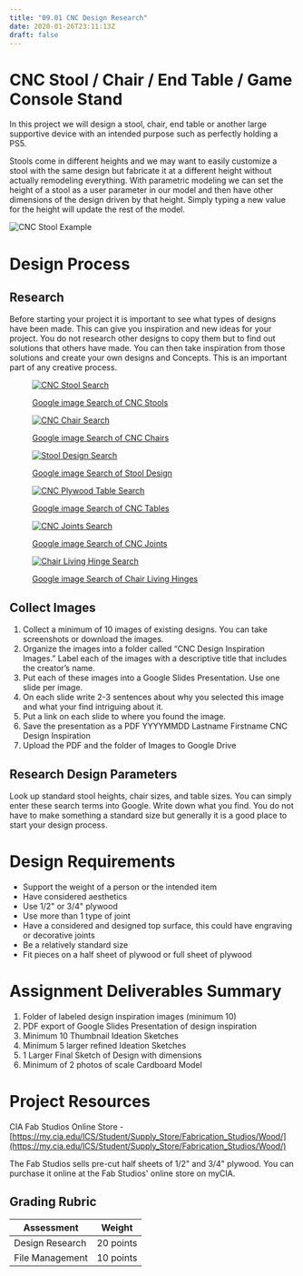 ```yaml
---
title: "09.01 CNC Design Research"
date: 2020-01-26T23:11:13Z
draft: false
---
```


# CNC Stool / Chair / End Table / Game Console Stand

In this project we will design a stool, chair, end table or another large supportive device with an intended purpose such as perfectly holding a PS5.

Stools come in different heights and we may want to easily customize a stool with the same design but fabricate it at a different height without actually remodeling everything. With parametric modeling we can set the height of a stool as a user parameter in our model and then have other dimensions of the design driven by that height. Simply typing a new value for the height will update the rest of the model.

![[CNC Stool Example](../2021-cnc-stool-example.jpg)](cnc-stool-example.jpg)

# Design Process

## Research

Before starting your project it is important to see what types of designs have been made. This can give you inspiration and new ideas for your project. You do not research other designs to copy them but to find out solutions that others have made. You can then take inspiration from those solutions and create your own designs and Concepts. This is an important part of any creative process.

<div class="gallery-grid">

<figure>

[![CNC Stool Search](../2022-cnc-stool-search.png)](https://google.com/search?q=cnc+stool&tbm=isch)

<figcaption>

[Google image Search of CNC Stools](https://google.com/search?q=cnc+stool&tbm=isch)

</figcaption>
</figure>

<figure>

[![CNC Chair Search](../2022-cnc-chair-search.png)](https://google.com/search?q=cnc+chair&tbm=isch)

<figcaption>

[Google image Search of CNC Chairs](https://google.com/search?q=cnc+chair&tbm=isch)

</figcaption>
</figure>

<figure>

[![Stool Design Search](../2022-cnc-stool-search.png)](https://google.com/search?q=stool+design&tbm=isch)

<figcaption>

[Google image Search of Stool Design](https://google.com/search?q=stool+design&tbm=isch)

</figcaption>
</figure>

<figure>

[![CNC Plywood Table Search](../2022-cnc-plywood-table-search.png)](https://google.com/search?q=cnc+plywood+table&tbm=isch)

<figcaption>

[Google image Search of CNC Tables](https://google.com/search?q=cnc+plywood+table&tbm=isch)

</figcaption>
</figure>

<figure>

[![CNC Joints Search](../2022-cnc-joints-search.png)](https://google.com/search?q=cnc+joints&tbm=isch)

<figcaption>

[Google image Search of CNC Joints](https://google.com/search?q=cnc+plywood+table&tbm=isch)

</figcaption>
</figure>

<figure>

[![Chair Living Hinge Search](../2022-chair-living-hinge-search.png)](https://google.com/search?q=chair+living+hinge&tbm=isch)

<figcaption>

[Google image Search of Chair Living Hinges](https://google.com/search?q=cnc+plywood+table&tbm=isch)

</figcaption>
</figure>

</div>

## Collect Images

1.  Collect a minimum of 10 images of existing designs. You can take screenshots or download the images.
2.  Organize the images into a folder called “CNC Design Inspiration Images.” Label each of the images with a descriptive title that includes the creator’s name.
3.  Put each of these images into a Google Slides Presentation. Use one slide per image.
4.  On each slide write 2-3 sentences about why you selected this image and what your find intriguing about it.
5.  Put a link on each slide to where you found the image.
6.  Save the presentation as a PDF YYYYMMDD Lastname Firstname CNC Design Inspiration
7.  Upload the PDF and the folder of Images to Google Drive

## Research Design Parameters

Look up standard stool heights, chair sizes, and table sizes. You can simply enter these search terms into Google. Write down what you find. You do not have to make something a standard size but generally it is a good place to start your design process.

# Design Requirements

- Support the weight of a person or the intended item
- Have considered aesthetics
- Use 1/2" or 3/4" plywood
- Use more than 1 type of joint
- Have a considered and designed top surface, this could have engraving or decorative joints
- Be a relatively standard size
- Fit pieces on a half sheet of plywood or full sheet of plywood

# Assignment Deliverables Summary

1.  Folder of labeled design inspiration images (minimum 10)
2.  PDF export of Google Slides Presentation of design inspiration
3.  Minimum 10 Thumbnail Ideation Sketches
4.  Minimum 5 larger refined Ideation Sketches
5.  1 Larger Final Sketch of Design with dimensions
6.  Minimum of 2 photos of scale Cardboard Model

# Project Resources

CIA Fab Studios Online Store - [https://my.cia.edu/ICS/Student/Supply_Store/Fabrication_Studios/Wood/](https://my.cia.edu/ICS/Student/Supply_Store/Fabrication_Studios/Wood/)

The Fab Studios sells pre-cut half sheets of 1/2" and 3/4" plywood. You can purchase it online at the Fab Studios' online store on myCIA.

## Grading Rubric

<div class="responsive-table-markdown">

| Assessment      | Weight    |
| --------------- | --------- |
| Design Research | 20 points |
| File Management | 10 points |

</div>
